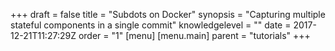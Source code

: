 +++
draft = false
title = "Subdots on Docker"
synopsis = "Capturing multiple stateful components in a single commit"
knowledgelevel = ""
date = 2017-12-21T11:27:29Z
order = "1"
[menu]
  [menu.main]
    parent = "tutorials"
+++


